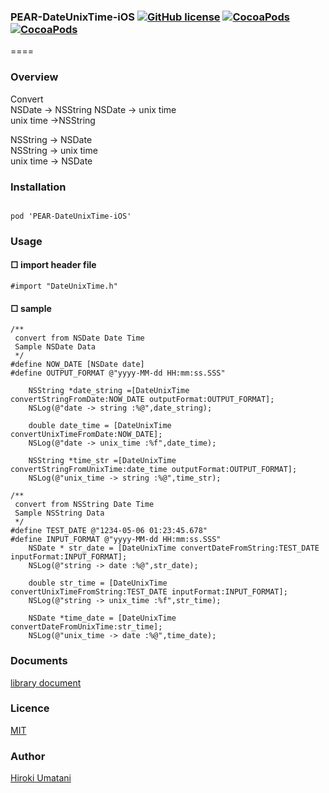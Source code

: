 ### PEAR-DateUnixTime-iOS [![GitHub license](https://img.shields.io/badge/LICENSE-MIT%20LICENSE-blue.svg)](https://github.com/HirokiUmatani/PEAR-DateUnixTime-iOS/LICENSE) [![CocoaPods](https://img.shields.io/badge/platform-ios-lightgrey.svg)](https://cocoapods.org/pods/PEAR-DateUnixTime-iOS) [![CocoaPods](https://img.shields.io/cocoapods/v/PEAR-DateUnixTime-iOS.svg)](https://cocoapods.org/pods/PEAR-DateUnixTime-iOS)  

====
### Overview
Convert  
NSDate -> NSString
NSDate -> unix time  
unix time ->NSString  

NSString -> NSDate  
NSString -> unix time  
unix time -> NSDate  

### Installation
<code>
pod 'PEAR-DateUnixTime-iOS'
</code>

### Usage

#### □ import header file
```
#import "DateUnixTime.h"
```

#### □ sample
```
/**
 convert from NSDate Date Time
 Sample NSDate Data
 */
#define NOW_DATE [NSDate date]
#define OUTPUT_FORMAT @"yyyy-MM-dd HH:mm:ss.SSS"
    
    NSString *date_string =[DateUnixTime convertStringFromDate:NOW_DATE outputFormat:OUTPUT_FORMAT];
    NSLog(@"date -> string :%@",date_string);
    
    double date_time = [DateUnixTime convertUnixTimeFromDate:NOW_DATE];
    NSLog(@"date -> unix_time :%f",date_time);
    
    NSString *time_str =[DateUnixTime convertStringFromUnixTime:date_time outputFormat:OUTPUT_FORMAT];
    NSLog(@"unix_time -> string :%@",time_str);
    
/**
 convert from NSString Date Time
 Sample NSString Data
 */
#define TEST_DATE @"1234-05-06 01:23:45.678"
#define INPUT_FORMAT @"yyyy-MM-dd HH:mm:ss.SSS"
    NSDate * str_date = [DateUnixTime convertDateFromString:TEST_DATE inputFormat:INPUT_FORMAT];
    NSLog(@"string -> date :%@",str_date);
    
    double str_time = [DateUnixTime convertUnixTimeFromString:TEST_DATE inputFormat:INPUT_FORMAT];
    NSLog(@"string -> unix_time :%f",str_time);
    
    NSDate *time_date = [DateUnixTime convertDateFromUnixTime:str_time];
    NSLog(@"unix_time -> date :%@",time_date);
```

### Documents
[library document](http://cocoadocs.org/docsets/PEAR-DateUnixTime-iOS)

### Licence
[MIT](https://github.com/HirokiUmatani/PEAR-DateUnixTime-iOS/blob/master/LICENSE)

### Author
[Hiroki Umatani](https://github.com/HirokiUmatani)
